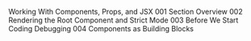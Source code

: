 Working With Components, Props, and JSX
001 Section Overview
002 Rendering the Root Component and Strict Mode
003 Before We Start Coding Debugging
004 Components as Building Blocks